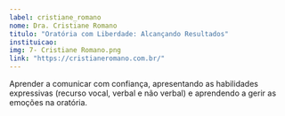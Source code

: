 ```yaml
---
label: cristiane_romano
nome: Dra. Cristiane Romano
titulo: "Oratória com Liberdade: Alcançando Resultados"
instituicao:
img: 7- Cristiane Romano.png
link: "https://cristianeromano.com.br/"
---
```


Aprender a comunicar com confiança, apresentando as habilidades expressivas (recurso vocal, verbal e não verbal) e aprendendo a gerir as emoções na 
oratória.
